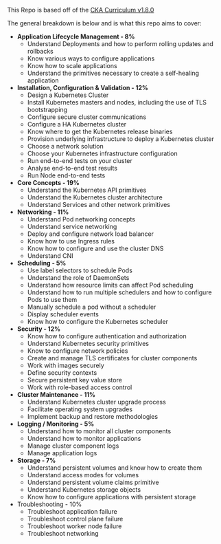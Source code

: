 This Repo is based off of the [CKA Curriculum v1.8.0](https://github.com/cncf/curriculum/blob/master/certified_kubernetes_administrator_exam_v1.9.0.pdf)

The general breakdown is below and is what this repo aims to cover:

- **Application Lifecycle Management - 8%**
  - Understand Deployments and how to perform rolling updates and rollbacks
  - Know various ways to configure applications
  - Know how to scale applications
  - Understand the primitives necessary to create a self-healing application
- **Installation, Configuration & Validation - 12%**
  - Design a Kubernetes Cluster
  - Install Kubernetes masters and nodes, including the use of TLS bootstrapping
  - Configure secure cluster communications
  - Configure a HA Kubernetes cluster
  - Know where to get the Kubernetes release binaries
  - Provision underlying infrastructure to deploy a Kubernetes cluster
  - Choose a network solution
  - Choose your Kubernetes infrastructure configuration
  - Run end-to-end tests on your cluster
  - Analyse end-to-end test results
  - Run Node end-to-end tests
- **Core Concepts - 19%**
  - Understand the Kubernetes API primitives
  - Understand the Kubernetes cluster architecture
  - Understand Services and other network primitives
- **Networking - 11%**
  - Understand Pod networking concepts
  - Understand service networking
  - Deploy and configure network load balancer
  - Know how to use Ingress rules
  - Know how to configure and use the cluster DNS
  - Understand CNI
- **Scheduling - 5%**
  - Use label selectors to schedule Pods
  - Understand the role of DaemonSets
  - Understand how resource limits can affect Pod scheduling
  - Understand how to run multiple schedulers and how to configure Pods to use them
  - Manually schedule a pod without a scheduler
  - Display scheduler events
  - Know how to configure the Kubernetes scheduler
- **Security - 12%**
  - Know how to configure authentication and authorization
  - Understand Kubernetes security primitives
  - Know to configure network policies
  - Create and manage TLS certificates for cluster components
  - Work with images securely
  - Define security contexts
  - Secure persistent key value store
  - Work with role-based access control
- **Cluster Maintenance - 11%**
  - Understand Kubernetes cluster upgrade process
  - Facilitate operating system upgrades
  - Implement backup and restore methodologies
- **Logging / Monitoring - 5%**
  - Understand how to monitor all cluster components
  - Understand how to monitor applications
  - Manage cluster component logs
  - Manage application logs
- **Storage - 7%**
  - Understand persistent volumes and know how to create them
  - Understand access modes for volumes
  - Understand persistent volume claims primitive
  - Understand Kubernetes storage objects
  - Know how to configure applications with persistent storage
- Troubleshooting - 10%
  - Troubleshoot application failure
  - Troubleshoot control plane failure
  - Troubleshoot worker node failure
  - Troubleshoot networking

